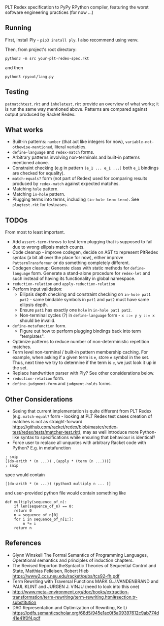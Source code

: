 PLT Redex specification to PyPy RPython compiler, featuring the worst software engineering practices (for now ...)

## Running 

First, install Ply - `pip3 install ply`. I also recommend using venv.

Then, from project's root directory:

```
python3 -m src your-plt-redex-spec.rkt
```

and then 

`python3 rpyout/lang.py`


## Testing

`patmatchtest.rkt` and `inholetest.rkt` provide an overview of what works; it is run the same way mentioned above. Patterns are compared against output produced by Racket Redex.

## What works 
* Built-in patterns: `number` (that act like integers for now), `variable-not-othewise-mentioned`, literal variables.
* `define-language` and `redex-match` forms. 
* Arbitrary patterns involving non-terminals and built-in patterns mentioned above.
* Constraint checking (e.g in pattern `(e_1 ... e_1 ...)` both `e_1` bindings are checked for equality).
* `match-equals?` form (not part of Redex) used for comparing results produced by `redex-match` against expected matches.
* Matching `hole` pattern.
* Matching `in-hole` pattern.
* Plugging terms into terms, including `(in-hole term term)`. See `plugtest.rkt` for testcases.

## TODOs
From most to least important.
* Add `assert-term-throws` to test term plugging that is supposed to fail due to wrong ellipsis match counts.
* Code cleanup  - improve codegen, decide on AST to represent PltRedex syntax (a bit all over the place for now), either improve `PatternTransformer` or do something completely different. 
* Codegen cleanup: Generate class with static methods for `define-language` form. Generate a stand-alone procedure for `redex-let` and such instead of having its functionality in global namespace.
* `reduction-relation` and `apply-reduction-relation`
* Perform input validation:
	* Ellipsis depth checking and constraint checking on `in-hole pat1 pat2` - same bindable symbols in `pat1` and `pat2` must have same ellipsis depth.
	* Ensure `pat1` has exactly one `hole` in `in-hole pat1 pat2`.
	* Non-terminal cycles (?) in `define-language` form - `x ::= y y ::= x` should be invalid.
* `define-metafunction` form.
	* Figure out how to perform plugging bindings back into term "templates". 
* Optimize patterns to reduce number of non-deterministic repetition matches.
* Term level non-terminal / built-in pattern membership caching. For example, when asking if a given term is `e`, store `e` symbol in the set. Thus, next time we try to determine if the term is `e`, we just look it up in the set.
* Replace handwritten parser with Ply? See other considerations below.
* `reduction-relation` form.
* `define-judgment-form` and `judgment-holds` forms.

## Other Considerations
* Seeing that current implementation is quite different from PLT Redex (e.g. `match-equal?` form - looking at PLT Redex test cases creation of matches is not as straight-forward https://github.com/racket/redex/blob/master/redex-test/redex/tests/matcher-test.rkt), may as well introduce more Python-like syntax to specifications while ensuring that behaviour is identical? 
* Force user to replace all unquotes with arbitrary Racket code with Python? E.g. in metafunction

```
; snip
[(do-arith * (n ...)) ,(apply * (term (n ...)))]
; snip
```

spec would contain

```
[(do-arith * (n ...)) (python3 multiply n ... )]
```

and user-provided python file would contain something like

```
def multiply(sequence_of_n):
	if len(sequence_of_n) == 0:
	return 0
	n = sequence_of_n[0]
	for i in sequence_of_n[1:]:
		n *= i
	return n
```


## References
* Glynn Winskell The Formal Semantics of Programming Languages, Operational semantics and principles of induction chapters.
* The Revised Reporton theSyntactic Theories of Sequential Control and State, Matthias Felleisen, Robert Hieb https://www2.ccs.neu.edu/racket/pubs/tcs92-fh.pdf
* Term Rewriting with Traversal Functions MARK G.J.VANDENBRAND and PAUL KLINT and JURGEN J. VINJU (need to look into this one)
* http://www.meta-environment.org/doc/books/extraction-transformation/term-rewriting/term-rewriting.html#section.tr-substitution
* DAG Representation and Optimization of Rewriting, Ke Li https://pdfs.semanticscholar.org/68d5/945e1ac0f5a09397612c9ab774d41e41f0f4.pdf

